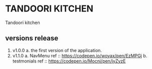 # TANDOORI KITCHEN
Tandoori kitchen

## versions release
 1. v1.0.0
  a. the first version of the application.
 2. v1.1.0
  a. NavMenu ref :: https://codepen.io/woyax/pen/EzMPGj 
  b. testmonials ref :: https://codepen.io/Mocni/pen/jyZyzE 